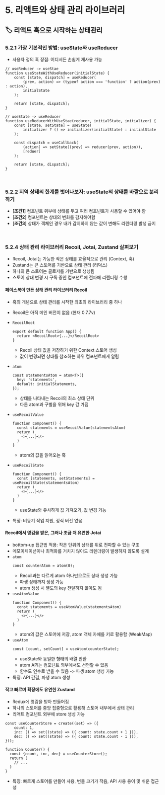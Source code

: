 # 5. 리액트와 상태 관리 라이브러리

## 🏷 리액트 훅으로 시작하는 상태관리

### 5.2.1 가장 기본적인 방법: useState와 useReducer

- 사용자 정의 훅 장점: 어디서든 손쉽게 재사용 가능

```tsx
// useReducer -> useStae
function useStateWithUseReducer(initialState) {
	const [state, dispatch] = useReducer(
		(prev, action) => (typeof action === 'function' ? action(prev) : action),
		initialState
	);

	return [state, dispatch];
}

// useState -> useReducer
function useReducerWithUseStae(reducer, initialState, initializer) {
	const [state, setState] = useState(
		initializer ? () => initializer(initialState) : initialState
	);

	const dispatch = useCallback(
		(action) => setState((prev) => reducer(prev, action)),
		[reduer]
	);

	return [state, dispatch];
}
```

<br />

### 5.2.2 지역 상태의 한계를 벗어나보자: useState의 상태를 바깥으로 분리하기

- **[조건1]** 컴포넌트 위부에 상태를 두고 여러 컴포넌트가 사용할 수 있어야 함
- **[조건2]** 컴포넌트는 상태의 변화를 감지해야함
- **[조건3]** 상태가 객체인 경우 내가 감지하지 않는 값이 변해도 리렌더링 발생 금지

<br />

### 5.2.4 상태 관리 라이브러리 Recoil, Jotai, Zustand 살펴보기

- Recoil, Jotai는 가능한 작은 상태를 효율적으로 관리 (Context, 훅)
- Zustand는 큰 스토어를 기반으로 상태 관리 (리덕스)
- 하나의 큰 스토어는 클로저를 기반으로 생성됨
- 스토어 상태 변경 시 구독 중인 컴포넌트에 전파해 리렌더링 수행

#### 페이스북이 만든 상태 관리 라이브러리 Recoil

- 훅의 개념으로 상태 관리를 시작한 최초의 라이브러리 중 하나
- Recoil은 아직 메인 버전이 없음 (현재 0.7.7v)
- `RecoilRoot`
  ```tsx
  export default function App() {
    return <RecoilRoot>{...}</RecoilRoot>
  }
  ```
  - Recoil 상태 값을 저장하기 위한 Context 스토어 생성
  - 값이 변경되면 상태를 참조하는 하위 컴포넌트에게 알림
- `atom`
  ```tsx
  const statementsAtom = atom<T>({
  	key: 'statements',
  	default: initialStatements,
  });
  ```
  - 상태를 나타내는 Recoil의 최소 상태 단위
  - 다른 atom과 구별을 위해 key 값 가짐
- `useRecoilValue`
  ```tsx
  function Component() {
    const statements = useRecoilValue(statementsAtom)
    return (
      <>{...}</>
    )
  }
  ```
  - atom의 값을 읽어오는 훅
- `useRecoilState`

  ```tsx
  function Component() {
    const [statements, setStatements] = useRecoilState(statementsAtom)
    return (
      <>{...}</>
    )
  }
  ```

  - useState와 유사하게 값 가져오기, 값 변경 가능

- 특징: 비동기 작업 지원, 정식 버전 없음

#### Recoil에서 영감을 받은, 그러나 조금 더 유연한 Jotai

- bottom-up 접근법 적용: 작은 단위의 상태를 위로 전파할 수 있는 구조
- 메모이제이션이나 최적화를 거치지 않아도 리렌더링이 발생하지 않도록 설계
- `atom`
  ```tsx
  const counterAtom = atom(0);
  ```
  - Recoil과는 다르게 atom 하나만으로도 상태 생성 가능
  - 파생 상태까지 생성 가능
  - atom 생성 시 별도의 key 전달하지 않아도 됨
- `useAtomValue`
  ```tsx
  function Component() {
    const statements = useAtomValue(statementsAtom)
    return (
      <>{...}</>
    )
  }
  ```
  - atom의 값은 스토어에 저장, atom 객체 자체를 키로 활용함 (WeakMap)
- `useAtom`
  ```tsx
  const [count, setCount] = useAtom(counterState);
  ```
  - useState와 동일한 형태의 배열 반환
  - atom API는 컴포넌트 외부에서도 선언할 수 있음
  - 함수도 인수로 받을 수 있음 -> 파생 atom 생성 가능
- 특징: API 간결, 파생 atom 생성

#### 작고 빠르며 확장에도 유연한 Zustand

- Redux에 영감을 받아 만들어짐
- 하나의 스토어를 중앙 집중형으로 활용해 스토어 내부에서 상태 관리
- 리액트 컴포넌트 외부에 store 생성 가능

```tsx
const useCounterStore = create((set) => ({
	count: 1,
	inc: () => set((state) => ({ count: state.count + 1 })),
	dec: () => set((state) => ({ count: state.count - 1 })),
}));

function Counter() {
  const {count, inc, dec} = useCounterStore();
  return (
    // ...
  )
}
```

- 특징: 빠르게 스토어를 만들어 사용, 번들 크기가 작음, API 사용 용이 및 쉬운 접근성

<br />
